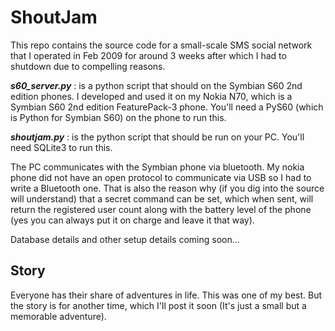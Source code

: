 ShoutJam
==========

This repo contains the source code for a small-scale SMS social network that I operated in Feb 2009 for around 3 weeks after which I had to shutdown due to compelling reasons.

__*s60_server.py*__ : is a python script that should on the Symbian S60 2nd edition phones. I developed and used it on my Nokia N70, which is a Symbian S60 2nd edition FeaturePack-3 phone. You'll need a PyS60 (which is Python for Symbian S60) on the phone to run this.

__*shoutjam.py*__ : is the python script that should be run on your PC. You'll need SQLite3 to run this.

The PC communicates with the Symbian phone via bluetooth. My nokia phone did not have an open protocol to communicate via USB so I had to write a Bluetooth one. That is also the reason why (if you dig into the source  will understand) that a secret command can be set, which when sent, will return the registered user count along with the battery level of the phone (yes you can always put it on charge and leave it that way).

Database details and other setup details coming soon...


Story
------

Everyone has their share of adventures in life. This was one of my best. But the story is for another time, which I'll post it soon (It's just a small but a memorable adventure).
